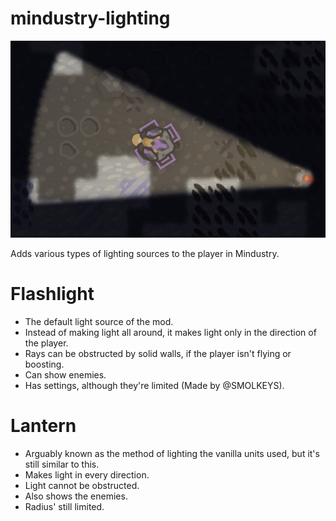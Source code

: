 # mindustry-lighting

![elude](resources/elude.png)

Adds various types of lighting sources to the player in Mindustry.


# Flashlight
- The default light source of the mod.
- Instead of making light all around, it makes light only in the direction of the player.
- Rays can be obstructed by solid walls, if the player isn't flying or boosting.
- Can show enemies.
- Has settings, although they're limited (Made by @SMOLKEYS).

# Lantern
- Arguably known as the method of lighting the vanilla units used, but it's still similar to this.
- Makes light in every direction.
- Light cannot be obstructed.
- Also shows the enemies.
- Radius' still limited.